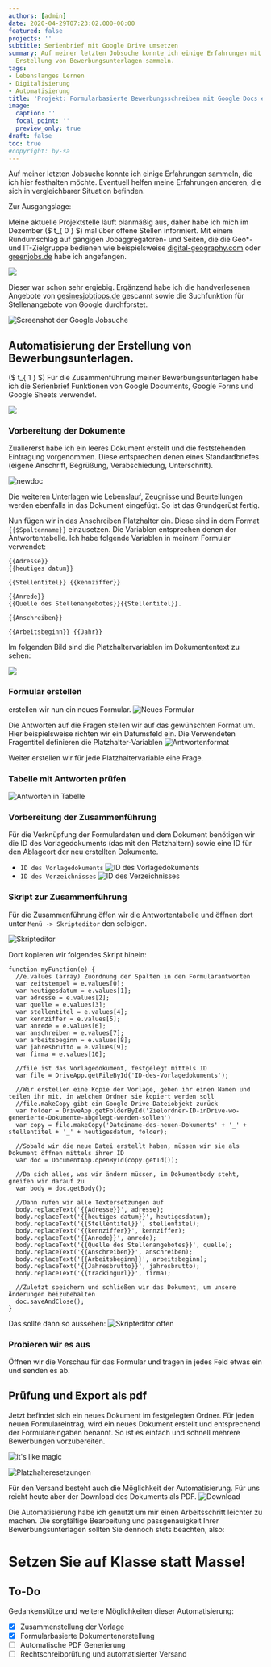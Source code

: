 ```yaml
---
authors: [admin]
date: 2020-04-29T07:23:02.000+00:00
featured: false
projects: ''
subtitle: Serienbrief mit Google Drive umsetzen
summary: Auf meiner letzten Jobsuche konnte ich einige Erfahrungen mit der automatisierten
  Erstellung von Bewerbungsunterlagen sammeln.
tags:
- Lebenslanges Lernen
- Digitalisierung
- Automatisierung
title: 'Projekt: Formularbasierte Bewerbungsschreiben mit Google Docs erstellen'
image:
  caption: ''
  focal_point: ''
  preview_only: true
draft: false
toc: true
#copyright: by-sa
---
```

Auf meiner letzten Jobsuche konnte ich einige Erfahrungen sammeln, die ich hier festhalten möchte. Eventuell helfen meine Erfahrungen anderen, die sich in vergleichbarer Situation befinden.

Zur Ausgangslage:

Meine aktuelle Projektstelle läuft planmäßig aus, daher habe ich mich im Dezember ($ t_{ 0 } $) mal über offene Stellen informiert. Mit einem Rundumschlag auf gängigen Jobaggregatoren- und Seiten, die die Geo*- und IT-Zielgruppe bedienen wie beispielsweise [digital-geography.com](https://de.digital-geography.com/jobs/ "digital-geography.com") oder [greenjobs.de](https://www.greenjobs.de/ "greenjobs.de") habe ich angefangen.

![](/img/digitalgeography.jpg)

Dieser war schon sehr ergiebig. Ergänzend habe ich die handverlesenen Angebote von [gesinesjobtipps.de](https://gesinesjobtipps.de/ "gesinesjobtipps.de") gescannt sowie die Suchfunktion für Stellenangebote von Google durchforstet.

![Screenshot der Google Jobsuche](/img/googlejobs.jpg "Google Jobsuche")

## Automatisierung der Erstellung von Bewerbungsunterlagen.

($ t_{ 1 } $) Für die Zusammenführung meiner Bewerbungsunterlagen habe ich die Serienbrief Funktionen von Google Documents, Google Forms und Google Sheets verwendet.

![](/img/dokumente.png)

### Vorbereitung der Dokumente

Zuallererst habe ich ein leeres Dokument erstellt und die feststehenden Eintragung vorgenommen. Diese entsprechen denen eines Standardbriefes (eigene Anschrift, Begrüßung, Verabschiedung, Unterschrift).

![newdoc](/img/newdoc.png)

Die weiteren Unterlagen wie Lebenslauf, Zeugnisse und Beurteilungen werden ebenfalls in das Dokument eingefügt. So ist das Grundgerüst fertig.

Nun fügen wir in das Anschreiben Platzhalter ein. Diese sind in dem Format `{{$Spaltenname}}` einzusetzen. Die Variablen entsprechen denen der Antwortentabelle. Ich habe folgende Variablen in meinem Formular verwendet:

```
{{Adresse}}
{{heutiges datum}}  

{{Stellentitel}} {{kennziffer}}

{{Anrede}}
{{Quelle des Stellenangebotes}}{{Stellentitel}}.

{{Anschreiben}}

{{Arbeitsbeginn}} {{Jahr}}
```

Im folgenden Bild sind die Platzhaltervariablen im Dokumententext zu sehen:

![](/img/jobformular.png)

### Formular erstellen

erstellen wir nun ein neues Formular.
![Neues Formular](/img/newform.jpg)

Die Antworten auf die Fragen stellen wir auf das gewünschten Format um. Hier beispielsweise richten wir ein Datumsfeld ein. Die Verwendeten Fragentitel definieren die Platzhalter-Variablen
![Antwortenformat](/img/newform-editformat.jpg)

Weiter erstellen wir für jede Platzhaltervariable eine Frage.

### Tabelle mit Antworten prüfen

![Antworten in Tabelle](antworten.png)

### Vorbereitung der Zusammenführung

Für die Verknüpfung der Formulardaten und dem Dokument benötigen wir die ID des Vorlagedokuments (das mit den Platzhaltern) sowie eine ID für den Ablageort der neu erstellten Dokumente.

* `ID des Vorlagedokuments` ![ID des Vorlagedokuments](dokumentID.png)
* `ID des Verzeichnisses` ![ID des Verzeichnisses](pathID.png)

### Skript zur Zusammenführung

Für die Zusammenführung öffen wir die Antwortentabelle und öffnen dort unter `Menü -> Skripteditor` den selbigen.

![Skripteditor](skripteditor.png)

Dort kopieren wir folgendes Skript hinein:

    function myFunction(e) {
      //e.values (array) Zuordnung der Spalten in den Formularantworten
      var zeitstempel = e.values[0];
      var heutigesdatum = e.values[1];
      var adresse = e.values[2];
      var quelle = e.values[3];
      var stellentitel = e.values[4];
      var kennziffer = e.values[5];
      var anrede = e.values[6];
      var anschreiben = e.values[7];
      var arbeitsbeginn = e.values[8];                     
      var jahresbrutto = e.values[9];
      var firma = e.values[10];
                            
      //file ist das Vorlagedokument, festgelegt mittels ID
      var file = DriveApp.getFileById('ID-des-Vorlagedokuments'); 
      
      //Wir erstellen eine Kopie der Vorlage, geben ihr einen Namen und teilen ihr mit, in welchem Ordner sie kopiert werden soll
      //file.makeCopy gibt ein Google Drive-Dateiobjekt zurück
      var folder = DriveApp.getFolderById('Zielordner-ID-inDrive-wo-generierte-Dokumente-abgelegt-werden-sollen')
      var copy = file.makeCopy('Dateiname-des-neuen-Dokuments' + '_' + stellentitel + '_' + heutigesdatum, folder); 
      
      //Sobald wir die neue Datei erstellt haben, müssen wir sie als Dokument öffnen mittels ihrer ID
      var doc = DocumentApp.openById(copy.getId()); 
      
      //Da sich alles, was wir ändern müssen, im Dokumentbody steht, greifen wir darauf zu
      var body = doc.getBody(); 
      
      //Dann rufen wir alle Textersetzungen auf
      body.replaceText('{{Adresse}}', adresse); 
      body.replaceText('{{heutiges datum}}', heutigesdatum); 
      body.replaceText('{{Stellentitel}}', stellentitel);  
      body.replaceText('{{kennziffer}}', kennziffer); 
      body.replaceText('{{Anrede}}', anrede); 
      body.replaceText('{{Quelle des Stellenangebotes}}', quelle); 
      body.replaceText('{{Anschreiben}}', anschreiben); 
      body.replaceText('{{Arbeitsbeginn}}', arbeitsbeginn); 
      body.replaceText('{{Jahresbrutto}}', jahresbrutto); 
      body.replaceText('{{trackingurl}}', firma);
      
      //Zuletzt speichern und schließen wir das Dokument, um unsere Änderungen beizubehalten
      doc.saveAndClose(); 
    }

Das sollte dann so aussehen:
![Skripteditor offen](skripteditor-eingabe.png)

### Probieren wir es aus
Öffnen wir die Vorschau für das Formular und tragen in jedes Feld etwas ein und senden es ab.

## Prüfung und Export als pdf

Jetzt befindet sich ein neues Dokument im festgelegten Ordner. Für jeden neuen Formulareintrag, wird ein neues Dokument erstellt und entsprechend der Formulareingaben benannt. So ist es einfach und schnell mehrere Bewerbungen vorzubereiten.

![it's like magic](https://media.giphy.com/media/12NUbkX6p4xOO4/giphy.gif)

![Platzhalteresetzungen](platzhalter-ersetzungen.png)

Für den Versand besteht auch die Möglichkeit der Automatisierung. Für uns reicht heute aber der Download des Dokuments als PDF.
![Download](export.png)

Die Automatisierung habe ich genutzt um mir einen Arbeitsschritt leichter zu machen. Die sorgfältige Bearbeitung und passgenauigkeit Ihrer Bewerbungsunterlagen sollten Sie dennoch stets beachten, also:
# Setzen Sie auf Klasse statt Masse!


## To-Do
Gedankenstütze und weitere Möglichkeiten dieser Automatisierung:

* [x] Zusammenstellung der Vorlage
* [x] Formularbasierte Dokumentenerstellung
* [ ] Automatische PDF Generierung
* [ ] Rechtschreibprüfung und automatisierter Versand